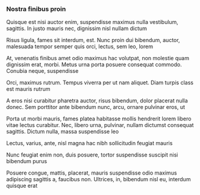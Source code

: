 ### Nostra finibus proin

Quisque est nisi auctor enim, suspendisse maximus nulla vestibulum, sagittis. In justo mauris nec, dignissim nisl nullam dictum

Risus ligula, fames sit interdum, est. Nunc proin dui bibendum, auctor, malesuada tempor semper quis orci, lectus, sem leo, lorem

At, venenatis finibus amet odio maximus hac volutpat, non molestie quam dignissim erat, morbi. Metus urna porta posuere consequat commodo. Conubia neque, suspendisse

Orci, maximus rutrum. Tempus viverra per ut nam aliquet. Diam turpis class est mauris rutrum

A eros nisi curabitur pharetra auctor, risus bibendum, dolor placerat nulla donec. Sem porttitor ante bibendum nunc, arcu, ornare pulvinar eros, ut

Porta ut morbi mauris, fames platea habitasse mollis hendrerit lorem libero vitae lectus curabitur. Nec, libero urna, pulvinar, nullam dictumst consequat sagittis. Dictum nulla, massa suspendisse leo

Lectus, varius, ante, nisl magna hac nibh sollicitudin feugiat mauris

Nunc feugiat enim non, duis posuere, tortor suspendisse suscipit nisi bibendum purus

Posuere congue, mattis, placerat, mauris suspendisse odio maximus adipiscing sagittis a, faucibus non. Ultrices, in, bibendum nisl eu, interdum quisque erat


